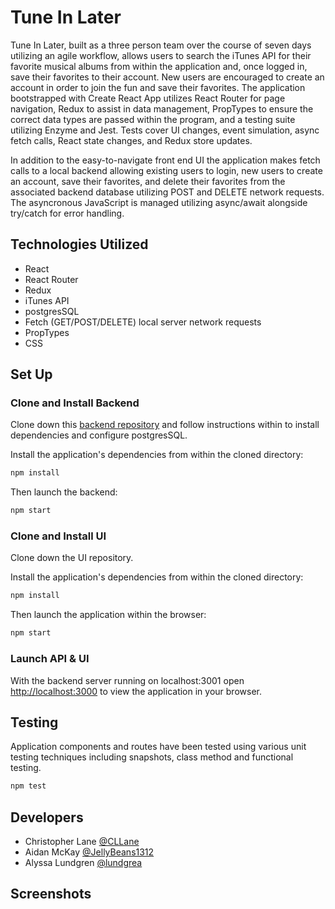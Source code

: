 # Tune In Later

Tune In Later, built as a three person team over the course of seven days utilizing an agile workflow, allows users to search the iTunes API for their favorite musical albums from within the application and, once logged in, save their favorites to their account. New users are encouraged to create an account in order to join the fun and save their favorites. The application bootstrapped with Create React App utilizes React Router for page navigation, Redux to assist in data management, PropTypes to ensure the correct data types are passed within the program, and a testing suite utilizing Enzyme and Jest. Tests cover UI changes, event simulation, async fetch calls, React state changes, and Redux store updates. 

In addition to the easy-to-navigate front end UI the application makes fetch calls to a local backend allowing existing users to login, new users to create an account, save their favorites, and delete their favorites from the associated backend database utilizing POST and DELETE network requests. The asyncronous JavaScript is managed utilizing async/await alongside try/catch for error handling. 

## Technologies Utilized
 - React
 - React Router
 - Redux
 - iTunes API
 - postgresSQL
 - Fetch (GET/POST/DELETE) local server network requests
 - PropTypes
 - CSS

## Set Up

### Clone and Install Backend

Clone down this [backend repository](https://github.com/turingschool-examples/favorites-tracker-api) and follow instructions within to install dependencies and configure postgresSQL.

Install the application's dependencies from within the cloned directory:
```bash
npm install
```
Then launch the backend:
```bash
npm start
```

### Clone and Install UI

Clone down the UI repository.

Install the application's dependencies from within the cloned directory:
```bash
npm install
```

Then launch the application within the browser:
```bash
npm start
```

### Launch API & UI

With the backend server running on localhost:3001 open [http://localhost:3000](http://localhost:3000) to view the application in your browser.

## Testing

Application components and routes have been tested using various unit testing techniques including snapshots, class method and functional testing. 
```bash
npm test
```

## Developers

 - Christopher Lane [@CLLane](https://github.com/CLLane)
 - Aidan McKay [@JellyBeans1312](https://github.com/JellyBeans1312)
 - Alyssa Lundgren [@lundgrea](https://github.com/lundgrea)

## Screenshots
![]()
![]()
![]()
![]()
